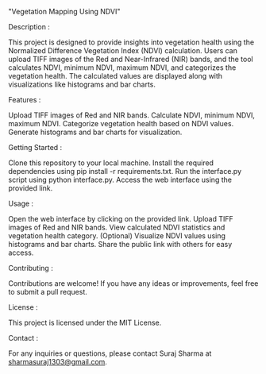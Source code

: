 "Vegetation Mapping Using NDVI" 

Description :

This project is designed to provide insights into vegetation health using the Normalized Difference Vegetation Index (NDVI) calculation. Users can upload TIFF images of the Red and Near-Infrared (NIR) bands, and the tool calculates NDVI, minimum NDVI, maximum NDVI, and categorizes the vegetation health. The calculated values are displayed along with visualizations like histograms and bar charts.

Features :

Upload TIFF images of Red and NIR bands.
Calculate NDVI, minimum NDVI, maximum NDVI.
Categorize vegetation health based on NDVI values.
Generate histograms and bar charts for visualization.

Getting Started :

Clone this repository to your local machine.
Install the required dependencies using pip install -r requirements.txt.
Run the interface.py script using python interface.py.
Access the web interface using the provided link.

Usage :

Open the web interface by clicking on the provided link.
Upload TIFF images of Red and NIR bands.
View calculated NDVI statistics and vegetation health category.
(Optional) Visualize NDVI values using histograms and bar charts.
Share the public link with others for easy access.

Contributing : 

Contributions are welcome! If you have any ideas or improvements, feel free to submit a pull request.

License :

This project is licensed under the MIT License.

Contact : 

For any inquiries or questions, please contact Suraj Sharma at sharmasuraj1303@gmail.com.


